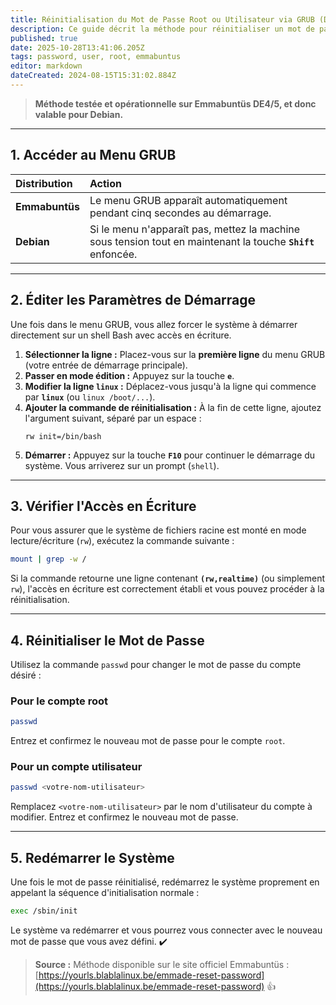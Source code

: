 ```yaml
---
title: Réinitialisation du Mot de Passe Root ou Utilisateur via GRUB (Debian / Emmabuntüs)
description: Ce guide décrit la méthode pour réinitialiser un mot de passe perdu sur un système Debian (ou Emmabuntüs) en éditant le menu GRUB au démarrage.
published: true
date: 2025-10-28T13:41:06.205Z
tags: password, user, root, emmabuntus
editor: markdown
dateCreated: 2024-08-15T15:31:02.884Z
---
```


> **Méthode testée et opérationnelle sur Emmabuntüs DE4/5, et donc valable pour Debian.**

-----

## 1\. Accéder au Menu GRUB

| Distribution | Action |
| :--- | :--- |
| **Emmabuntüs** | Le menu GRUB apparaît automatiquement pendant cinq secondes au démarrage. |
| **Debian** | Si le menu n'apparaît pas, mettez la machine sous tension tout en maintenant la touche **`Shift`** enfoncée. |

-----

## 2\. Éditer les Paramètres de Démarrage

Une fois dans le menu GRUB, vous allez forcer le système à démarrer directement sur un shell Bash avec accès en écriture.

1.  **Sélectionner la ligne :** Placez-vous sur la **première ligne** du menu GRUB (votre entrée de démarrage principale).
2.  **Passer en mode édition :** Appuyez sur la touche **`e`**.
3.  **Modifier la ligne `linux` :** Déplacez-vous jusqu'à la ligne qui commence par **`linux`** (ou `linux /boot/...`).
4.  **Ajouter la commande de réinitialisation :** À la fin de cette ligne, ajoutez l'argument suivant, séparé par un espace :
    ```plaintext
    rw init=/bin/bash
    ```
5.  **Démarrer :** Appuyez sur la touche **`F10`** pour continuer le démarrage du système. Vous arriverez sur un prompt (`shell`).

-----

## 3\. Vérifier l'Accès en Écriture

Pour vous assurer que le système de fichiers racine est monté en mode lecture/écriture (`rw`), exécutez la commande suivante :

```bash
mount | grep -w /
```

Si la commande retourne une ligne contenant **`(rw,realtime)`** (ou simplement `rw`), l'accès en écriture est correctement établi et vous pouvez procéder à la réinitialisation.

-----

## 4\. Réinitialiser le Mot de Passe

Utilisez la commande `passwd` pour changer le mot de passe du compte désiré :

### Pour le compte **root**

```bash
passwd
```

Entrez et confirmez le nouveau mot de passe pour le compte `root`.

### Pour un compte **utilisateur**

```bash
passwd <votre-nom-utilisateur>
```

Remplacez `<votre-nom-utilisateur>` par le nom d'utilisateur du compte à modifier. Entrez et confirmez le nouveau mot de passe.

-----

## 5\. Redémarrer le Système

Une fois le mot de passe réinitialisé, redémarrez le système proprement en appelant la séquence d'initialisation normale :

```bash
exec /sbin/init
```

Le système va redémarrer et vous pourrez vous connecter avec le nouveau mot de passe que vous avez défini. ✔️

> **Source :** Méthode disponible sur le site officiel Emmabuntüs : [https://yourls.blablalinux.be/emmade-reset-password](https://yourls.blablalinux.be/emmade-reset-password) 👍